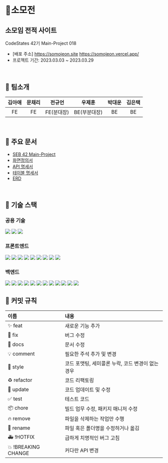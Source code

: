 # 🏸소모전

## 소모임 전적 사이트

CodeStates 42기 Main-Project 018
- [배포 주소] <https://somojeon.site> <https://somojeon.vercel.app/>
- 프로젝트 기간: 2023.03.03 ~ 2023.03.29

<br>

## 📌 팀소개

|김아애|문채리|전규언|우제훈|박대운|김은택|
|:--:|:--:|:--:|:--:|:--:|:--:|
|FE|FE|FE(분대장)|BE(부분대장)|BE|BE|

<br>

## 📝 주요 문서 
- [SEB 42 Main-Project](https://docs.google.com/spreadsheets/d/1CMAWGTBZpK5lu5mcAM5pENINcDojGrjaHffPn1WD8bE/edit?pli=1#gid=1604535928)
- [화면정의서](https://file.notion.so/f/s/9c3ad033-b548-4a6d-8819-ac161234bfd7/seb42_main_18.pdf?id=5ab0dc67-c23a-4647-86cf-197859644189&table=block&spaceId=82d63a72-8254-4cde-bf1e-b2597b7c099c&expirationTimestamp=1680180244925&signature=D6wQ5oFgYYAuBo7VQclmBUR9OhkzIAwo0vEDKfd82Ak&downloadName=seb42_main_18.pdf)
- [API 명세서](https://file.notion.so/f/s/2af13270-40e7-4848-9177-5e6f87c6cab4/%EC%86%8C%EB%AA%A8%EC%A0%84_%EC%8A%A4%ED%94%84%EB%A0%88%EB%93%9C_%EC%8B%9C%ED%8A%B8_-_API_%EB%AA%85%EC%84%B8%EC%84%9C.pdf?id=671510e9-1238-46d1-be2a-5581dd0bdf67&table=block&spaceId=82d63a72-8254-4cde-bf1e-b2597b7c099c&expirationTimestamp=1680178042494&signature=I-hqjLvWIZRORNXC09WU6Km1N8dBHKKF-hPGhF2N8FM&downloadName=%EC%86%8C%EB%AA%A8%EC%A0%84+%EC%8A%A4%ED%94%84%EB%A0%88%EB%93%9C+%EC%8B%9C%ED%8A%B8+-+API+%EB%AA%85%EC%84%B8%EC%84%9C.pdf)
- [테이블 명세서](https://file.notion.so/f/s/3b8f9f9c-e4ab-479f-aebf-f63281c109ba/%E1%84%89%E1%85%A9%E1%84%86%E1%85%A9%E1%84%8C%E1%85%A5%E1%86%AB_%E1%84%89%E1%85%B3%E1%84%91%E1%85%B3%E1%84%85%E1%85%A6%E1%84%83%E1%85%B3_%E1%84%89%E1%85%B5%E1%84%90%E1%85%B3_-_%E1%84%90%E1%85%A6%E1%84%8B%E1%85%B5%E1%84%87%E1%85%B3%E1%86%AF_%E1%84%86%E1%85%A7%E1%86%BC%E1%84%89%E1%85%A6%E1%84%89%E1%85%A5.pdf?id=6839eaa1-3a11-41a6-a17f-dcdcfe419c9b&table=block&spaceId=82d63a72-8254-4cde-bf1e-b2597b7c099c&expirationTimestamp=1680180435712&signature=E5ldnaVSjYcE4xQQVm6vJh4VVoJkCdP5uMvUQyqiZvQ&downloadName=%E1%84%89%E1%85%A9%E1%84%86%E1%85%A9%E1%84%8C%E1%85%A5%E1%86%AB+%E1%84%89%E1%85%B3%E1%84%91%E1%85%B3%E1%84%85%E1%85%A6%E1%84%83%E1%85%B3+%E1%84%89%E1%85%B5%E1%84%90%E1%85%B3+-+%E1%84%90%E1%85%A6%E1%84%8B%E1%85%B5%E1%84%87%E1%85%B3%E1%86%AF+%E1%84%86%E1%85%A7%E1%86%BC%E1%84%89%E1%85%A6%E1%84%89%E1%85%A5.pdf)
- [ERD](https://www.figma.com/file/a493sHSXjLt0QlcZk6IJit/%5BBE%5D-ERD?node-id=0-1&t=5f6Blp2sqVx8p5sO-0)

<br>

## 📌 기술 스택
### 공용 기술 
<img src="https://img.shields.io/badge/github-181717?style=for-the-badge&logo=github&logoColor=white"> <img src="https://img.shields.io/badge/git-F05032?style=for-the-badge&logo=git&logoColor=white"> <img src="https://img.shields.io/badge/discord-5865F2?style=for-the-badge&logo=discord&logoColor=white">

### 프론트엔드
<img src="https://img.shields.io/badge/html5-E34F26?style=for-the-badge&logo=html5&logoColor=white"> <img src="https://img.shields.io/badge/css-1572B6?style=for-the-badge&logo=css3&logoColor=white"> <img src="https://img.shields.io/badge/javascript-F7DF1E?style=for-the-badge&logo=javascript&logoColor=black"> <img src="https://img.shields.io/badge/react-61DAFB?style=for-the-badge&logo=react&logoColor=black"> <img src="https://img.shields.io/badge/styledcomponents-DB7093?style=for-the-badge&logoColor=black"> <img src="https://img.shields.io/badge/Axios-181717?style=for-the-badge&logo=Axios&logoColor=white"> <img src="https://img.shields.io/badge/Redux Toolkit-764ABC?style=for-the-badge&logo=Redux&logoColor=white"> <img src="https://img.shields.io/badge/React Router-CA4245?style=for-the-badge&logo=ReactRouter&logoColor=white"/> <img src="https://img.shields.io/badge/npm-CB3837?style=for-the-badge&logo=npm&logoColor=white">

### 백엔드
<img src="https://img.shields.io/badge/Java-007396?style=for-the-badge&logo=Java&logoColor=white"> <img src="https://img.shields.io/badge/Spring-6DB33F?style=for-the-badge&logo=Spring&logoColor=white"> <img src="https://img.shields.io/badge/spring mvc-6DB33F?style=for-the-badge&logo=spring-boot&logoColor=white">  <img src="https://img.shields.io/badge/Spring Data Jpa-6DB33F?style=for-the-badge&logo=Spring&logoColor=white"> <img src="https://img.shields.io/badge/Spring Security-6DB33F?style=for-the-badge&logo=Spring Security&logoColor=white"> <img src="https://img.shields.io/badge/gradle-02303A?style=for-the-badge&logo=gradle&logoColor=white"> <img src="https://img.shields.io/badge/Amazon EC2-FF9900?style=for-the-badge&logo=Amazon EC2&logoColor=white"> <img src="https://img.shields.io/badge/Amazon S3-569A31?style=for-the-badge&logo=Amazon S3&logoColor=white"> <img src="https://img.shields.io/badge/Amazon RDS-527FFF?style=for-the-badge&logo=Amazon RDS&logoColor=white"> <img src="https://img.shields.io/badge/Mysql-4479A1?style=for-the-badge&logo=Mysql&logoColor=white"> <img src="https://img.shields.io/badge/JWT-000000?style=for-the-badge&logo=json web tokens&logoColor=white"> <img src="https://img.shields.io/badge/OAuth2-EB5424?style=for-the-badge&logo=Java&logoColor=white">
<br>

## 📌 커밋 규칙
|이름|내용|
|:--|:--|
|✨ feat| 새로운 기능 추가|
|🐛 fix| 버그 수정|
|📝 docs| 문서 수정|
|💡 comment| 필요한 주석 추가 및 변경|
|🎨 style| 코드 포맷팅, 세미콜론 누락, 코드 변경이 없는 경우|
|♻️ refactor| 코드 리팩토링|
|🔧 update| 코드 업데이트 및 수정|
|✅ test| 테스트 코드|
|📦 chore| 빌드 업무 수정, 패키지 매니저 수정|
|🔥 remove| 파일을 삭제하는 작업만 수행|
|🚚 rename| 파일 혹은 폴더명을 수정하거나 옮김|
|🚑 !HOTFIX| 급하게 치명적인 버그 고침|
|💥 !BREAKING CHANGE| 커다란 API 변경|

